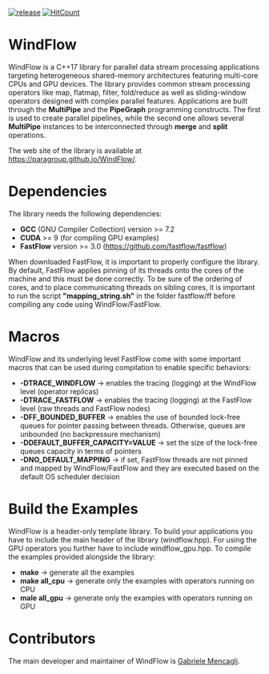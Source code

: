 [![release](https://img.shields.io/github/release/paragroup/windflow.svg)](https://github.com/paragroup/windflow/releases/latest)
[![HitCount](http://hits.dwyl.io/paragroup/windflow.svg)](http://hits.dwyl.io/paragroup/windflow)

# WindFlow

WindFlow is a C++17 library for parallel data stream processing applications targeting heterogeneous shared-memory architectures featuring multi-core CPUs and GPU devices. The library provides common stream processing operators like map, flatmap, filter, fold/reduce as well as sliding-window operators designed with complex parallel features. Applications are built through the <b>MultiPipe</b> and the <b>PipeGraph</b> programming constructs. The first is used to create parallel pipelines, while the second one allows several <b>MultiPipe</b> instances to be interconnected through <b>merge</b> and <b>split</b> operations.

The web site of the library is available at https://paragroup.github.io/WindFlow/.

# Dependencies
The library needs the following dependencies:
* <strong>GCC</strong> (GNU Compiler Collection) version >= 7.2
* <strong>CUDA</strong> >= 9 (for compiling GPU examples)
* <strong>FastFlow</strong> version >= 3.0 (https://github.com/fastflow/fastflow)

When downloaded FastFlow, it is important to properly configure the library. By default, FastFlow applies pinning of its threads onto the cores of the machine and this must be done correctly. To be sure of the ordering of cores, and to place communicating threads on sibling cores, it is important to run the script <strong>"mapping_string.sh"</strong> in the folder fastflow/ff before compiling any code using WindFlow/FastFlow.

# Macros
WindFlow and its underlying level FastFlow come with some important macros that can be used during compilation to enable specific behaviors:
* <strong>-DTRACE_WINDFLOW</strong> -> enables the tracing (logging) at the WindFlow level (operator replicas)
* <strong>-DTRACE_FASTFLOW</strong> -> enables the tracing (logging) at the FastFlow level (raw threads and FastFlow nodes)
* <strong>-DFF_BOUNDED_BUFFER</strong> -> enables the use of bounded lock-free queues for pointer passing between threads. Otherwise, queues are unbounded (no backpressure mechanism)
* <strong>-DDEFAULT_BUFFER_CAPACITY=VALUE</strong> -> set the size of the lock-free queues capacity in terms of pointers
* <strong>-DNO_DEFAULT_MAPPING</strong> -> if set, FastFlow threads are not pinned and mapped by WindFlow/FastFlow and they are executed based on the default OS scheduler decision

# Build the Examples
WindFlow is a header-only template library. To build your applications you have to include the main header of the library (windflow.hpp). For using the GPU operators you further have to include windflow_gpu.hpp. To compile the examples provided alongside the library:
* <strong>make</strong> -> generate all the examples
* <strong>make all_cpu</strong> -> generate only the examples with operators running on CPU
* <strong>male all_gpu</strong> -> generate only the examples with operators running on GPU

# Contributors
The main developer and maintainer of WindFlow is [Gabriele Mencagli](mailto:mencagli@di.unipi.it).
